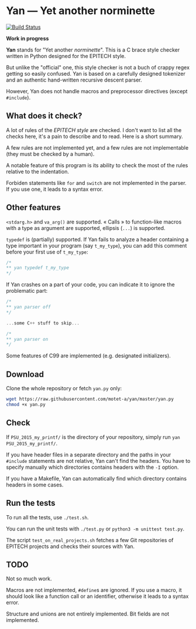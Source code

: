 # Yan — Yet another norminette

[![Build Status](https://travis-ci.org/motet-a/yan.svg?branch=master)](https://travis-ci.org/motet-a/yan)

**Work in progress**

**Yan** stands for "Yet another *norminette*". This is a C brace style
checker written in Python designed for the EPITECH style.

But unlike the "official" one, this style checker is not a buch of crappy
regex getting so easily confused.
Yan is based on a carefully designed tokenizer and an authentic
hand-written recursive descent parser.

However, Yan does not handle macros and preprocessor directives (except
`#include`).



## What does it check?

A lot of rules of the *EPITECH style* are checked. I don't want to list
all the checks here, it's a pain to describe and to read. Here is a short
summary.

A few rules are not implemented yet, and a few rules are not implementable
(they must be checked by a human).

A notable feature of this program is its ability to check the most of
the rules relative to the indentation.

Forbiden statements like `for` and `switch` are not implemented
in the parser. If you use one, it leads to a syntax error.



## Other features

`<stdarg.h>` and `va_arg()` are supported. « Calls » to function-like
macros with a type as argument are supported, ellipsis (`...`) is
supported.

`typedef` is (partially) supported. If Yan fails to analyze a
header containing a type important in your program (say `t_my_type`), you
can add this comment before your first use of `t_my_type`:

```c
/*
** yan typedef t_my_type
*/
```

If Yan crashes on a part of your code, you can indicate it to ignore the
problematic part:

```c
/*
** yan parser off
*/

...some C++ stuff to skip...

/*
** yan parser on
*/
```

Some features of C99 are implemented (e.g. designated initializers).



## Download

Clone the whole repository or fetch `yan.py` only:

```sh
wget https://raw.githubusercontent.com/motet-a/yan/master/yan.py
chmod +x yan.py
```



## Check

If `PSU_2015_my_printf/` is the directory of your repository, simply
run `yan PSU_2015_my_printf/`.

If you have header files in a separate directory and the paths in your
`#include` statements are not relative, Yan can't find the
headers. You have to specify manually which directories contains
headers with the `-I` option.

If you have a Makefile, Yan can automatically find which directory
contains headers in some cases.



## Run the tests

To run all the tests, use `./test.sh`.

You can run the unit tests with `./test.py` or `python3 -m unittest
test.py`.

The script `test_on_real_projects.sh` fetches a few Git repositories
of EPITECH projects and checks their sources with Yan.



## TODO

Not so much work.

Macros are not implemented, `#define`s are ignored. If you use a macro,
it should look like a function call or an identifier, otherwise it leads
to a syntax error.

Structure and unions are not entirely implemented. Bit fields are
not implemented.
